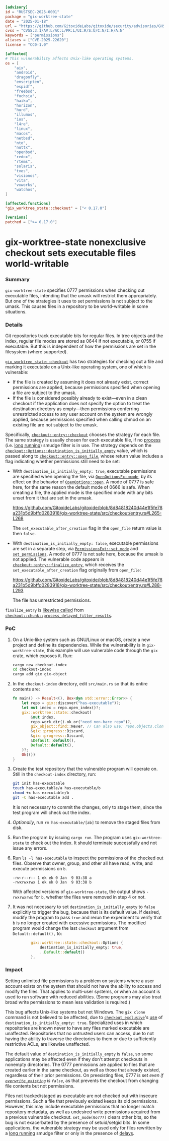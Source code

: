 ```toml
[advisory]
id = "RUSTSEC-2025-0001"
package = "gix-worktree-state"
date = "2025-01-18"
url = "https://github.com/GitoxideLabs/gitoxide/security/advisories/GHSA-fqmf-w4xh-33rh"
cvss = "CVSS:3.1/AV:L/AC:L/PR:L/UI:R/S:U/C:N/I:H/A:N"
keywords = ["permissions"]
aliases = ["CVE-2025-22620"]
license = "CC0-1.0"

[affected]
# This vulnerability affects Unix-like operating systems.
os = [
    "aix",
    "android",
    "dragonfly",
    "emscripten",
    "espidf",
    "freebsd",
    "fuchsia",
    "haiku",
    "horizon",
    "hurd",
    "illumos",
    "ios",
    "l4re",
    "linux",
    "macos",
    "netbsd",
    "nto",
    "nuttx",
    "openbsd",
    "redox",
    "rtems",
    "solaris",
    "tvos",
    "visionos",
    "vita",
    "vxworks",
    "watchos",
]

[affected.functions]
"gix_worktree_state::checkout" = ["< 0.17.0"]

[versions]
patched = [">= 0.17.0"]
```

# gix-worktree-state nonexclusive checkout sets executable files world-writable

### Summary

`gix-worktree-state` specifies 0777 permissions when checking out executable files, intending that the umask will restrict them appropriately. But one of the strategies it uses to set permissions is not subject to the umask. This causes files in a repository to be world-writable in some situations.

### Details

Git repositories track executable bits for regular files. In tree objects and the index, regular file modes are stored as 0644 if not executable, or 0755 if executable. But this is independent of how the permissions are set in the filesystem (where supported).

[`gix_worktree_state::checkout`](https://github.com/GitoxideLabs/gitoxide/blob/8d84818240d44e1f5fe78a231b5d9bffd0283918/gix-worktree-state/src/checkout/function.rs#L8-L35) has two strategies for checking out a file and marking it executable on a Unix-like operating system, one of which is vulnerable:

- If the file is created by assuming it does not already exist, correct permissions are applied, because permissions specified when opening a file are subject to the umask.
- If the file is considered possibly already to exist—even in a clean checkout if the application does not specify the option to treat the destination directory as empty—then permissions conferring unrestricted access to any user account on the system are wrongly applied, because permissions specified when calling chmod on an existing file are not subject to the umask. 

Specifically, [`checkout::entry::checkout`](https://github.com/GitoxideLabs/gitoxide/blob/8d84818240d44e1f5fe78a231b5d9bffd0283918/gix-worktree-state/src/checkout/entry.rs#L56-L191) chooses the strategy for each file. The same strategy is usually chosen for each executable file, if no [process](https://github.com/git/git/blob/a60673e9252b08d4eca90543b3729f4798b9aafd/Documentation/RelNotes/2.11.0.txt#L149-L154) (i.e. [long running](https://github.com/GitoxideLabs/gitoxide/discussions/996)) smudge filter is in use. The strategy depends on the [`checkout::Options::destination_is_initially_empty`](https://github.com/GitoxideLabs/gitoxide/blob/8d84818240d44e1f5fe78a231b5d9bffd0283918/gix-worktree-state/src/checkout/mod.rs#L50-L53) value, which is passed along to [`checkout::entry::open_file`](https://github.com/GitoxideLabs/gitoxide/blob/8d84818240d44e1f5fe78a231b5d9bffd0283918/gix-worktree-state/src/checkout/entry.rs#L253-L277), whose return value includes a flag indicating whether permissions still need to be set:

- With `destination_is_initially_empty: true`, executable permissions are specified when opening the file, via [`OpenOptionsEx::mode`](https://doc.rust-lang.org/std/os/unix/fs/trait.OpenOptionsExt.html#tymethod.mode), by its effect on the behavior of [`OpenOptions::open`](https://doc.rust-lang.org/std/fs/struct.OpenOptions.html#method.open). A mode of 0777 is safe here, for the same reason the default mode of 0666 is safe. When creating a file, the applied mode is the specified mode with any bits unset from it that are set in the umask.

   <https://github.com/GitoxideLabs/gitoxide/blob/8d84818240d44e1f5fe78a231b5d9bffd0283918/gix-worktree-state/src/checkout/entry.rs#L265-L268>

  The `set_executable_after_creation` flag in the `open_file` return value is then `false`.

- With `destination_is_initially_empty: false`, executable permissions are set in a separate step, via [`PermissionsExt::set_mode`](https://doc.rust-lang.org/beta/std/os/unix/fs/trait.PermissionsExt.html#tymethod.set_mode) and [`set_permissions`](https://doc.rust-lang.org/beta/std/fs/fn.set_permissions.html). A mode of 0777 is not safe here, because the umask is not applied. The vulnerable code appears in [`checkout::entry::finalize_entry`](https://github.com/GitoxideLabs/gitoxide/blob/8d84818240d44e1f5fe78a231b5d9bffd0283918/gix-worktree-state/src/checkout/entry.rs#L279-L299), which receives the `set_executable_after_creation` flag originally from `open_file`:

  <https://github.com/GitoxideLabs/gitoxide/blob/8d84818240d44e1f5fe78a231b5d9bffd0283918/gix-worktree-state/src/checkout/entry.rs#L288-L293>

  The file has unrestricted permissions.

`finalize_entry` is [likewise called](https://github.com/GitoxideLabs/gitoxide/blob/8d84818240d44e1f5fe78a231b5d9bffd0283918/gix-worktree-state/src/checkout/chunk.rs#L229-L236) from [`checkout::chunk::process_delayed_filter_results`](https://github.com/GitoxideLabs/gitoxide/blob/8d84818240d44e1f5fe78a231b5d9bffd0283918/gix-worktree-state/src/checkout/chunk.rs#L157-L259).

### PoC

1. On a Unix-like system such as GNU/Linux or macOS, create a new project and define its dependencies. While the vulnerability is in `gix-worktree-state`, this example will use vulnerable code through the `gix` crate, which exposes it. Run:

   ```sh
   cargo new checkout-index
   cd checkout-index
   cargo add gix gix-object
   ```

2. In the `checkout-index` directory, edit `src/main.rs` so that its entire contents are:

   ```rust
   fn main() -> Result<(), Box<dyn std::error::Error>> {
       let repo = gix::discover("has-executable")?;
       let mut index = repo.open_index()?;
       gix::worktree::state::checkout(
           &mut index,
           repo.work_dir().ok_or("need non-bare repo")?,
           gix_object::find::Never, // Can also use: repo.objects.clone()
           &gix::progress::Discard,
           &gix::progress::Discard,
           &Default::default(),
           Default::default(),
       )?;
       Ok(())
   }
   ```

3. Create the test repository that the vulnerable program will operate on. Still in the `checkout-index` directory, run:

   ```sh
   git init has-executable
   touch has-executable/a has-executable/b
   chmod +x has-executable/b
   git -C has-executable add .
   ```

   It is not necessary to commit the changes, only to stage them, since the test program will check  out the index.

4. *Optionally*, run `rm has-executable/[ab]` to remove the staged files from disk.

5. Run the program by issuing `cargo run`. The program uses `gix-worktree-state` to check out the index. It should terminate successfully and not issue any errors.

6. Run `ls -l has-executable` to inspect the permissions of the checked out files. Observe that owner, group, and other all have read, write, and execute permissions on `b`.

   ```text
   -rw-r--r-- 1 ek ek 0 Jan  9 03:38 a
   -rwxrwxrwx 1 ek ek 0 Jan  9 03:38 b
   ```

   With affected versions of `gix-worktree-state`, the output shows `-rwxrwxrwx` for `b`, whether the files were removed in step 4 or not.

7. It was not necessary to set `destination_is_initially_empty` to `false` explicitly to trigger the bug, because that is its default value. If desired, modify the program to pass `true` and rerun the experiment to verify that `b` is no longer created with excessive permissions. The modified program would change the last `checkout` argument from `Default::default(),` to:

   ```rust
           gix::worktree::state::checkout::Options {
               destination_is_initially_empty: true,
               ..Default::default()
           },
   ```

### Impact

Setting unlimited file permissions is a problem on systems where a user account exists on the system that should not have the ability to access and modify the files. That applies to multi-user systems, or when an account is used to run software with reduced abilities. (Some programs may also treat broad write permissions to mean less validation is required.)

This bug affects Unix-like systems but not Windows. The `gix clone` command is not believed to be affected, due to [`checkout_exclusive`](https://github.com/GitoxideLabs/gitoxide/blob/af704f57bb9480c47cdd393465264d586f1d4562/gitoxide-core/src/index/checkout.rs#L14-L172)'s [use](https://github.com/GitoxideLabs/gitoxide/blob/af704f57bb9480c47cdd393465264d586f1d4562/gitoxide-core/src/index/checkout.rs#L61) of `destination_is_initially_empty: true`. Specialized uses in which repositories are known never to have any files marked executable are unaffected. Repositories that no untrusted users can access, due to not having the ability to traverse the directories to them or due to sufficiently restrictive ACLs, are likewise unaffected.

The default value of `destination_is_initially_empty` is `false`, so some applications may be affected even if they don't attempt checkouts in nonempty directories. The 0777 permissions are applied to files that are created earlier in the same checkout, as well as those that already existed, regardless of their prior permissions. On preexisting files, 0777 is set *even if [`overwrite_existing`](https://github.com/GitoxideLabs/gitoxide/blob/8d84818240d44e1f5fe78a231b5d9bffd0283918/gix-worktree-state/src/checkout/mod.rs#L54-L58) is `false`*, as that prevents the checkout from changing file contents but not permissions.

Files not tracked/staged as executable are not checked out with insecure permissions. Such a file that previously existed keeps its old permissions. However, this may include executable permissions that no longer match repository metadata, as well as undesired write permissions acquired from a previous vulnerable checkout. `set_mode(0o777)` clears other bits, so the bug is not exacerbated by the presence of setuid/setgid bits. In some applications, the vulnerable strategy may be used only for files rewritten by a [long running](https://git-scm.com/docs/gitattributes/2.40.0#_long_running_filter_process) smudge filter or only in the presence of [delays](https://git-scm.com/docs/gitattributes/2.40.0#_delay).
